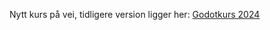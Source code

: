 Nytt kurs på vei, tidligere version ligger her: [Godotkurs 2024](https://ensva002.github.io/Godotkurs%202024/pages/0.1_-_Installer_Godot.html)
